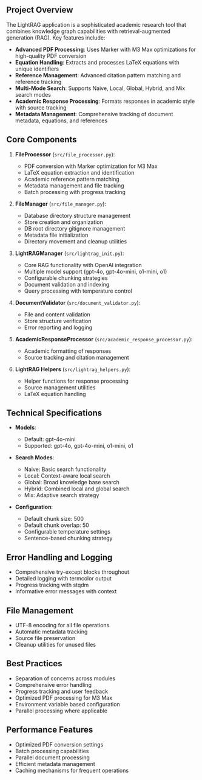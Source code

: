 ## Project Overview
The LightRAG application is a sophisticated academic research tool that combines knowledge graph capabilities with retrieval-augmented generation (RAG). Key features include:

- **Advanced PDF Processing**: Uses Marker with M3 Max optimizations for high-quality PDF conversion
- **Equation Handling**: Extracts and processes LaTeX equations with unique identifiers
- **Reference Management**: Advanced citation pattern matching and reference tracking
- **Multi-Mode Search**: Supports Naive, Local, Global, Hybrid, and Mix search modes
- **Academic Response Processing**: Formats responses in academic style with source tracking
- **Metadata Management**: Comprehensive tracking of document metadata, equations, and references

## Core Components

1. **FileProcessor** (`src/file_processor.py`):
   - PDF conversion with Marker optimization for M3 Max
   - LaTeX equation extraction and identification
   - Academic reference pattern matching
   - Metadata management and file tracking
   - Batch processing with progress tracking

2. **FileManager** (`src/file_manager.py`):
   - Database directory structure management
   - Store creation and organization
   - DB root directory gitignore management
   - Metadata file initialization
   - Directory movement and cleanup utilities

3. **LightRAGManager** (`src/lightrag_init.py`):
   - Core RAG functionality with OpenAI integration
   - Multiple model support (gpt-4o, gpt-4o-mini, o1-mini, o1)
   - Configurable chunking strategies
   - Document validation and indexing
   - Query processing with temperature control

4. **DocumentValidator** (`src/document_validator.py`):
   - File and content validation
   - Store structure verification
   - Error reporting and logging

5. **AcademicResponseProcessor** (`src/academic_response_processor.py`):
   - Academic formatting of responses
   - Source tracking and citation management

6. **LightRAG Helpers** (`src/lightrag_helpers.py`):
   - Helper functions for response processing
   - Source management utilities
   - LaTeX equation handling

## Technical Specifications

- **Models**: 
  - Default: gpt-4o-mini
  - Supported: gpt-4o, gpt-4o-mini, o1-mini, o1
  
- **Search Modes**:
  - Naive: Basic search functionality
  - Local: Context-aware local search
  - Global: Broad knowledge base search
  - Hybrid: Combined local and global search
  - Mix: Adaptive search strategy

- **Configuration**:
  - Default chunk size: 500
  - Default chunk overlap: 50
  - Configurable temperature settings
  - Sentence-based chunking strategy

## Error Handling and Logging
- Comprehensive try-except blocks throughout
- Detailed logging with termcolor output
- Progress tracking with stqdm
- Informative error messages with context

## File Management
- UTF-8 encoding for all file operations
- Automatic metadata tracking
- Source file preservation
- Cleanup utilities for unused files

## Best Practices
- Separation of concerns across modules
- Comprehensive error handling
- Progress tracking and user feedback
- Optimized PDF processing for M3 Max
- Environment variable based configuration
- Parallel processing where applicable

## Performance Features
- Optimized PDF conversion settings
- Batch processing capabilities
- Parallel document processing
- Efficient metadata management
- Caching mechanisms for frequent operations
